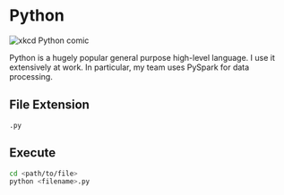 # Python

![xkcd Python comic](https://imgs.xkcd.com/comics/python.png)

Python is a hugely popular general purpose high-level language. I use it extensively at work. In particular, my team uses PySpark for data processing.

## File Extension

`.py`

## Execute

```bash
cd <path/to/file>
python <filename>.py
```